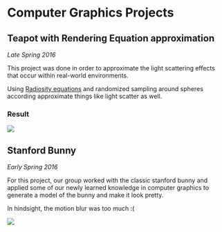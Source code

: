 # Computer Graphics Projects

## Teapot with Rendering Equation approximation

*Late Spring 2016*

This project was done in order to approximate the light scattering effects that occur within real-world environments.

Using [Radiosity equations](http://graphics.stanford.edu/courses/cs348b-10/lectures/renderingequation/renderingequation.pdf) and randomized sampling around spheres according approximate things like light scatter as well.

### Result

![](../Resources/renderingEquationTeapot.png)

## Stanford Bunny

*Early Spring 2016*

For this project, our group worked with the classic stanford
bunny and applied some of our newly learned knowledge in computer
graphics to generate a model of the bunny and make it look pretty.

In hindsight, the motion blur was too much :(

![](../Resources/stanfordBunny.png)